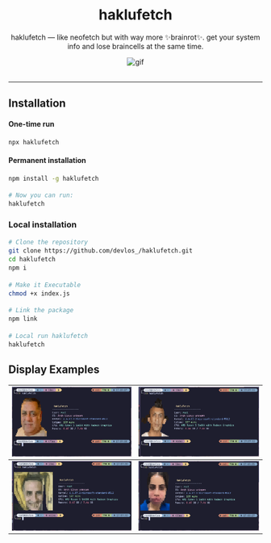 <h1 align="center">haklufetch</h1>

<p align="center">
haklufetch — like neofetch but with way more ✨brainrot✨. get your system info and lose braincells at the same time.
</p>

<div align="center">
  <img src="./DemoAssets/demo.gif" alt="gif" width="70%">
</div>

<br>

---

## Installation

#### One-time run

```bash
npx haklufetch
```

#### Permanent installation

```bash
npm install -g haklufetch

# Now you can run:
haklufetch
```

### Local installation

```bash
# Clone the repository
git clone https://github.com/devlos_/haklufetch.git
cd haklufetch
npm i

# Make it Executable
chmod +x index.js

# Link the package
npm link

# Local run haklufetch
haklufetch
```

## Display Examples

| ![pic1](./DemoAssets/pic1.png) | ![pic2](./DemoAssets/pic2.png) |
| ------------------------------ | ------------------------------ |
| ![pic3](./DemoAssets/pic3.png) | ![pic4](./DemoAssets/pic4.png) |
